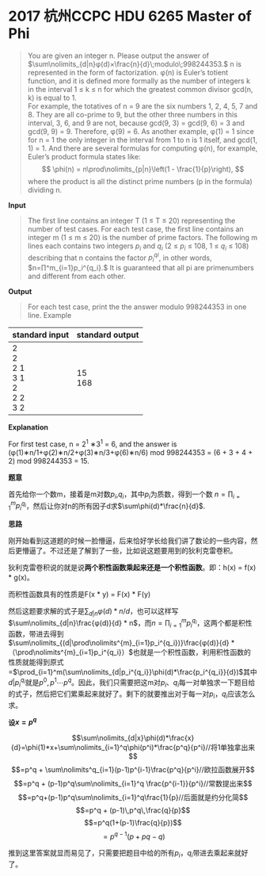 
# 2017 杭州CCPC HDU 6265 Master of Phi

> You are given an integer n. Please output the answer of $\sum\nolimits_{d|n}φ(d)×\frac{n}{d}\;modulo\;998244353.$ n is represented in the form of factorization. 
> φ(n) is Euler’s totient function, and it is defined more formally as the number of integers k in the interval 1 ≤ k ≤ n for which the greatest common divisor gcd(n, k) is equal to 1.  
For example, the totatives of n = 9 are the six numbers 1, 2, 4, 5, 7 and 8. They are all co-prime to 9, but the other three numbers in this interval, 3, 6, and 9 are not, because gcd(9, 3) = gcd(9, 6) = 3 and gcd(9, 9) = 9. Therefore, φ(9) = 6. As another example, φ(1) = 1 since for n = 1 the only
integer in the interval from 1 to n is 1 itself, and gcd(1, 1) = 1.
And there are several formulas for computing φ(n), for example, Euler’s product formula states like:  
>$$ \phi(n) = n\prod\nolimits_{p|n}\left(1 - \frac{1}{p}\right), $$
> where the product is all the distinct prime numbers (p in the formula) dividing n.

**Input**
> The first line contains an integer T (1 ≤ T ≤ 20) representing the number of test cases.
For each test case, the first line contains an integer m (1 ≤ m ≤ 20) is the number of prime factors.
The following m lines each contains two integers $p_i$ and $q_i$ (2 ≤ $p_i$ ≤ 108, 1 ≤ $q_i$ ≤ 108) describing that n contains the factor $p_i^{qi}$, in other words, $n=∏^m_{i=1}p_i^{q_i}.$ It is guaranteed that all pi are primenumbers and different from each other.

**Output**

> For each test case, print the the answer modulo 998244353 in one line.
Example

| standard input | standard output |
|:--|:--|
| 2<br>2<br>2 1<br>3 1<br>2<br>2 2<br>3 2 | 15<br>168 |
**Explanation**

For first test case, n = $2^1$ ∗$3^1$ = 6, and the answer is (φ(1)∗n/1+φ(2)∗n/2+φ(3)∗n/3+φ(6)∗n/6) mod 998244353 = (6 + 3 + 4 + 2) mod 998244353 = 15.

**题意**

首先给你一个数m，接着是m对数$p_i$,$q_i$，其中$p_i$为质数，得到一个数 $n = \prod\nolimits^{m}_{i=1}p_i^{q_i}$，然后让你对n的所有因子d求$\sum\phi(d)*\frac{n}{d}$.

**思路**

刚开始看到这道题的时候一脸懵逼，后来恰好学长给我们讲了数论的一些内容，然后更懵逼了。不过还是了解到了一些，比如说这题要用到的狄利克雷卷积。

狄利克雷卷积说的就是说**两个积性函数乘起来还是一个积性函数**。即：h(x) = f(x) * g(x)。  

而积性函数具有的性质是F(x * y) = F(x) * F(y)

然后这题要求解的式子是$\sum\nolimits_{d|n}φ(d) * n/d$，也可以这样写$\sum\nolimits_{d|n}\frac{φ(d)}{d} * n$，而$n= \prod\nolimits^{m}_{i=1}p_i^{q_i}$，这两个都是积性函数，带进去得到$\sum\nolimits_{(d|\prod\nolimits^{m}_{i=1}p_i^{q_i})}\frac{φ(d)}{d} * （\prod\nolimits^{m}_{i=1}p_i^{q_i}）$也就是一个积性函数，利用积性函数的性质就能得到原式=$\prod_{i=1}^m(\sum\nolimits_{d|p_i^{q_i}}\phi(d)*\frac{p_i^{q_i}}{d})$其中$d|p_i^{q_i}$就是$p^0,p^1\cdots p^q$。因此，我们只需要把这m对$p_i$、$q_i$每一对单独求一下题目给的式子，然后把它们累乘起来就好了。剩下的就要推出对于每一对$p_i，q_i$应该怎么求。  

**设$x=p^q$**

$$\sum\nolimits_{d|x}\phi(d)*\frac{x}{d}=\phi(1)*x+\sum\nolimits_{i=1}^q\phi(p^i)*\frac{p^q}{p^i}//将1单独拿出来$$
$$=p^q + \sum\nolimits^q_{i=1}(p-1)p^{i-1}\frac{p^q}{p^i}//欧拉函数展开$$
$$=p^q + (p-1)p^q\sum\nolimits_{i=1}^q \frac{p^{i-1}}{p^i}//常数提出来$$
$$=p^q+(p-1)p^q\sum\nolimits_{i=1}^q\frac{1}{p}//后面就是约分化简$$
$$=p^q + (p-1)\,p^q\,\frac{q}{p}$$
$$=p^q(1+(p-1)\frac{q}{p})$$
$$=p^{q-1}(p+pq-q)$$
  
推到这里答案就显而易见了，只需要把题目中给的所有$p_i$，$q_i$带进去乘起来就好了。
